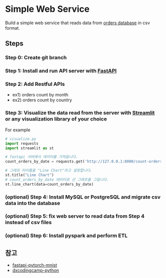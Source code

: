 # Simple Web Service

Build a simple web service that reads data from [orders database](https://drive.google.com/drive/folders/16sNdHEv76dJShhucqcSVDcZ4sYWgiae9) in csv format.

## Steps

### Step 0: Create git branch

### Step 1: Install and run API server with [FastAPI](https://fastapi.tiangolo.com/)

### Step 2: Add Restful APIs

- ex1) orders count by month
- ex2) orders count by country

### Step 3: Visualize the data read from the server with [Streamlit](https://streamlit.io/) or any visualization library of your choice

For example

```python
# visualize.py
import requests
import streamlit as st

# fastapi 서버에서 데이터를 가져옵니다.
count_orders_by_date = requests.get('http://127.0.0.1:8000/count-orders-by-date').json()

# 그래프 타이틀을 "Line Chart"라고 설정합니다.
st.title("Line Chart")
# count_orders_by_date 데이터로 선 그래프를 그립니다.
st.line_chart(data=count_orders_by_date)
```

### (optional) Step 4: Install MySQL or PostgreSQL and migrate csv data into the database

### (optional) Step 5: fix web server to read data from Step 4 instead of csv files

### (optional) Step 6: Install pyspark and perform ETL


## 참고
- [fastapi-pytorch-mnist](https://github.com/cdkkim/data-study/tree/main/fastapi-pytorch-mnist)
- [dxcodingcamp-python](https://github.com/cdkkim/dxcodingcamp-python)
